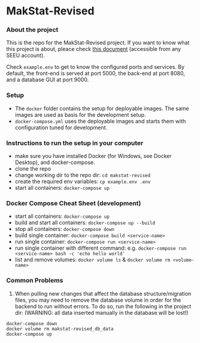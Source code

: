 # MakStat-Revised
### About the project
This is the repo for the MakStat-Revised project. If you want to know what this project is about, pleace check [this document](https://drive.google.com/file/d/10VEVDZCsURH2MZd_uOWtVnn_RNcUJ3hD/view?usp=sharing) (accessible from any SEEU account).

Check `example.env` to get to know the configured ports and services. By default, the front-end is served at port 5000, the back-end at port 8080, and a database GUI at port 9000.

### Setup
- The `docker` folder contains the setup for deployable images.
  The same images are used as basis for the development setup.
- `docker-compose.yml` uses the deployable images and starts
  them with configuration tuned for development.

### Instructions to run the setup in your computer
- make sure you have installed Docker (for Windows, see Docker Desktop), and docker-compose. 
- clone the repo
- change working dir to the repo dir: `cd makstat-revised`
- create the required env variables: `cp example.env .env`
- start all containers: `docker-compose up`

### Docker Compose Cheat Sheet (development)
- start all containers: `docker-compose up`
- build and start all containers: `docker-compose up --build`
- stop all containers: `docker-compose down`
- build single container: `docker-compose build <service-name>`
- run single container: `docker-compose run <service-name>`
- run single container with different command: e.g. `docker-compose run <service-name> bash -c 'echo hello world'`
- list and remove volumes: `docker volume ls` & `docker volume rm <volume-name>`

### Common Problems
1. When pulling new changes that affect the database structure/migration files, you may need to remove the database volume in order for the backend to run without errors. To do so, run the following in the project dir:
(WARNING: all data inserted manually in the database will be lost!)
```
docker-compose down
docker volume rm makstat-revised_db_data
docker-compose up
```
